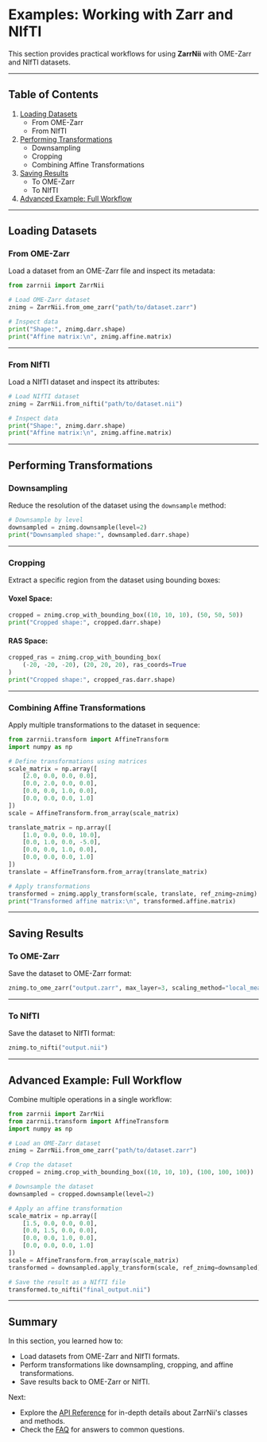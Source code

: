 # Examples: Working with Zarr and NIfTI

This section provides practical workflows for using **ZarrNii** with OME-Zarr and NIfTI datasets.

---

## Table of Contents
1. [Loading Datasets](#loading-datasets)
    - From OME-Zarr
    - From NIfTI
2. [Performing Transformations](#performing-transformations)
    - Downsampling
    - Cropping
    - Combining Affine Transformations
3. [Saving Results](#saving-results)
    - To OME-Zarr
    - To NIfTI
4. [Advanced Example: Full Workflow](#advanced-example-full-workflow)

---

## Loading Datasets

### **From OME-Zarr**
Load a dataset from an OME-Zarr file and inspect its metadata:

```python
from zarrnii import ZarrNii

# Load OME-Zarr dataset
znimg = ZarrNii.from_ome_zarr("path/to/dataset.zarr")

# Inspect data
print("Shape:", znimg.darr.shape)
print("Affine matrix:\n", znimg.affine.matrix)
```

---

### **From NIfTI**
Load a NIfTI dataset and inspect its attributes:

```python
# Load NIfTI dataset
znimg = ZarrNii.from_nifti("path/to/dataset.nii")

# Inspect data
print("Shape:", znimg.darr.shape)
print("Affine matrix:\n", znimg.affine.matrix)
```

---

## Performing Transformations

### **Downsampling**
Reduce the resolution of the dataset using the `downsample` method:

```python
# Downsample by level
downsampled = znimg.downsample(level=2)
print("Downsampled shape:", downsampled.darr.shape)
```

---

### **Cropping**
Extract a specific region from the dataset using bounding boxes:

#### **Voxel Space**:
```python
cropped = znimg.crop_with_bounding_box((10, 10, 10), (50, 50, 50))
print("Cropped shape:", cropped.darr.shape)
```

#### **RAS Space**:
```python
cropped_ras = znimg.crop_with_bounding_box(
    (-20, -20, -20), (20, 20, 20), ras_coords=True
)
print("Cropped shape:", cropped_ras.darr.shape)
```

---

### **Combining Affine Transformations**
Apply multiple transformations to the dataset in sequence:

```python
from zarrnii.transform import AffineTransform
import numpy as np

# Define transformations using matrices
scale_matrix = np.array([
    [2.0, 0.0, 0.0, 0.0],
    [0.0, 2.0, 0.0, 0.0], 
    [0.0, 0.0, 1.0, 0.0],
    [0.0, 0.0, 0.0, 1.0]
])
scale = AffineTransform.from_array(scale_matrix)

translate_matrix = np.array([
    [1.0, 0.0, 0.0, 10.0],
    [0.0, 1.0, 0.0, -5.0],
    [0.0, 0.0, 1.0, 0.0],
    [0.0, 0.0, 0.0, 1.0]
])
translate = AffineTransform.from_array(translate_matrix)

# Apply transformations
transformed = znimg.apply_transform(scale, translate, ref_znimg=znimg)
print("Transformed affine matrix:\n", transformed.affine.matrix)
```

---

## Saving Results

### **To OME-Zarr**
Save the dataset to OME-Zarr format:

```python
znimg.to_ome_zarr("output.zarr", max_layer=3, scaling_method="local_mean")
```

---

### **To NIfTI**
Save the dataset to NIfTI format:

```python
znimg.to_nifti("output.nii")
```

---

## Advanced Example: Full Workflow

Combine multiple operations in a single workflow:

```python
from zarrnii import ZarrNii
from zarrnii.transform import AffineTransform
import numpy as np

# Load an OME-Zarr dataset
znimg = ZarrNii.from_ome_zarr("path/to/dataset.zarr")

# Crop the dataset
cropped = znimg.crop_with_bounding_box((10, 10, 10), (100, 100, 100))

# Downsample the dataset
downsampled = cropped.downsample(level=2)

# Apply an affine transformation
scale_matrix = np.array([
    [1.5, 0.0, 0.0, 0.0],
    [0.0, 1.5, 0.0, 0.0],
    [0.0, 0.0, 1.0, 0.0],
    [0.0, 0.0, 0.0, 1.0]
])
scale = AffineTransform.from_array(scale_matrix)
transformed = downsampled.apply_transform(scale, ref_znimg=downsampled)

# Save the result as a NIfTI file
transformed.to_nifti("final_output.nii")
```

---

## Summary

In this section, you learned how to:
- Load datasets from OME-Zarr and NIfTI formats.
- Perform transformations like downsampling, cropping, and affine transformations.
- Save results back to OME-Zarr or NIfTI.

Next:
- Explore the [API Reference](../reference.md) for in-depth details about ZarrNii's classes and methods.
- Check the [FAQ](../faq.md) for answers to common questions.

